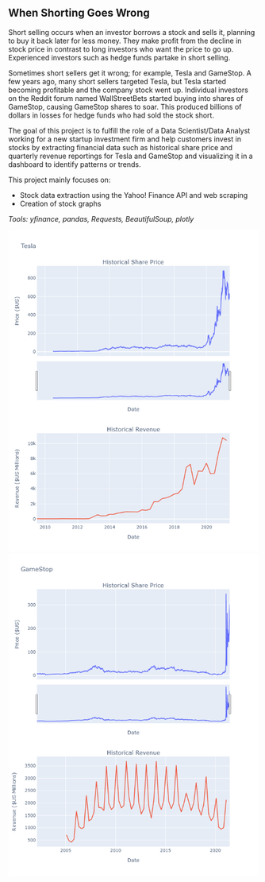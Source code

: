 ## When Shorting Goes Wrong

Short selling occurs when an investor borrows a stock and sells it, planning to buy it back later for less money. They make profit from the decline in stock price in contrast to long investors who want the price to go up. Experienced investors such as hedge funds partake in short selling.

Sometimes short sellers get it wrong; for example, Tesla and GameStop. A few years ago, many short sellers targeted Tesla, but Tesla started becoming profitable and the company stock went up. Individual investors on the Reddit forum named WallStreetBets started buying into shares of GameStop, causing GameStop shares to soar. This produced billions of dollars in losses for hedge funds who had sold the stock short.

The goal of this project is to fulfill the role of a Data Scientist/Data Analyst working for a new startup investment firm and help customers invest in stocks by extracting financial data such as historical share price and quarterly revenue reportings for Tesla and GameStop and visualizing it in a dashboard to identify patterns or trends.

This project mainly focuses on:

* Stock data extraction using the Yahoo! Finance API and web scraping
* Creation of stock graphs

*Tools: yfinance, pandas, Requests, BeautifulSoup, plotly*

![Tesla Stock Graph](https://github.com/yl5787/data-certificate-projects/blob/main/Final-Project-for-Python-Project-for-Data-Science/graphs/tesla.png)
![GameStop Stock Graph](https://github.com/yl5787/data-certificate-projects/blob/main/Final-Project-for-Python-Project-for-Data-Science/graphs/gamestop.png)
